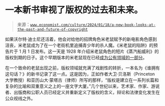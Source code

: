 <!--yml

category: 未分类

date: 2024-05-27 14:58:36

-->

# 一本新书审视了版权的过去和未来。

> 来源：[`www.economist.com/culture/2024/01/18/a-new-book-looks-at-the-past-and-future-of-copyright`](https://www.economist.com/culture/2024/01/18/a-new-book-looks-at-the-past-and-future-of-copyright)

如果沃尔特·迪士尼还活着，他会对给他的招牌角色米老鼠赋予的新电影角色感到沮丧，米老鼠成为了在一个老街机里追捕青少年的杀人魔。《米老鼠的陷阱》的预告片于 1 月 1 日发布。这一天是 1928 年介绍米老鼠角色的短片《蒸汽船威利》的版权到期的日子。这个早期版本的米老鼠现在已经[成为公有领域的一部分](https://www.economist.com/christmas-specials/2022/12/20/a-treasure-trove-of-hollywood-intellectual-property-is-heading-for-the-public-domain)。

在一个致命的老鼠出现之前，版权领域就充满了戏剧性的转折，一本名为《谁拥有这句话？》的新书记录了这一点。这是因为，正如作者大卫·贝洛斯（Princeton 大学教授）和亚历山大·蒙塔古（律师）所写的那样，“版权是建立在一系列长篇和复杂的比喻和双重意义之上的一座文字大厦。”几个世纪以来，艺术家、作家、游说者、出版商和公职人员已经定义并重新定义了版权的含义，辩论和法律变化发生在公众视线之外。
